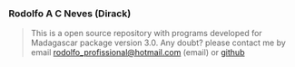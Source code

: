 ### Rodolfo A C Neves (Dirack) 

> This is a open source repository with programs developed for Madagascar package version 3.0.
> Any doubt? please contact me by email rodolfo_profissional@hotmail.com (email) 
> or [github](https://github.com/Dirack)

